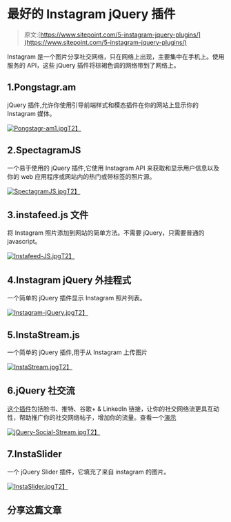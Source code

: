 # 最好的 Instagram jQuery 插件

> 原文:[https://www.sitepoint.com/5-instagram-jquery-plugins/](https://www.sitepoint.com/5-instagram-jquery-plugins/)

Instagram 是一个图片分享社交网络，只在网络上出现，主要集中在手机上。使用服务的 API，这些 jQuery 插件将棕褐色调的网络带到了网络上。

## 1.Pongstagr.am

jQuery 插件,允许你使用引导前端样式和模态插件在你的网站上显示你的 Instagram 媒体。

[![Pongstagr-am1.jpg](../Images/5edfdc29d9749620bf5ba8750be567e9.png)T2】](http://pongstr.github.io/pongstagr.am/#examples)

## 2.SpectagramJS

一个易于使用的 jQuery 插件,它使用 Instagram API 来获取和显示用户信息以及你的 web 应用程序或网站内的热门或带标签的照片源。

[![SpectagramJS.jpg](../Images/154abc1d07ad9c76fd0c401346bf540b.png)T2】](http://lab.adrianquevedo.com/jquery-spectragram/)

## 3.instafeed.js 文件

将 Instagram 照片添加到网站的简单方法。不需要 jQuery，只需要普通的 javascript。

[![Instafeed-JS.jpg](../Images/432d208e33ea0117cb66d797350045c9.png)T2】](http://instafeedjs.com/)

## 4.Instagram jQuery 外挂程式

一个简单的 jQuery 插件显示 Instagram 照片列表。

[![Instagram-jQuery.jpg](../Images/b96a66891ea78194501694dbeef0b039.png)T2】](http://potomak.github.io/jquery-instagram/)

## 5.InstaStream.js

一个简单的 jQuery 插件,用于从 Instagram 上传图片

[![InstaStream.jpg](../Images/97c1febb8ebe607ca7d83808ed41305f.png)T2】](http://instastream.exibit.be/)

## 6.jQuery 社交流

[这个插件](http://codecanyon.net/item/jquery-social-stream/2103997?ref=sdeering)包括脸书、推特、谷歌+ & LinkedIn 链接，让你的社交网络流更具互动性，帮助推广你的社交网络帖子，增加你的流量。查看一个[演示](http://codecanyon.net/item/jquery-social-stream/full_screen_preview/2103997)

[![jQuery-Social-Stream.jpg](../Images/ef35cf891a4ac731c41b138eb38d7707.png)T2】](http://codecanyon.net/item/jquery-social-stream/2103997?ref=sdeering)

## 7.InstaSlider

一个 jQuery Slider 插件，它填充了来自 instagram 的图片。

[![InstaSlider.jpg](../Images/66b8ad79732a7063fdf6ef58c065344a.png)T2】](http://christill89.github.io/instaslider/)

## 分享这篇文章